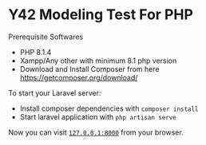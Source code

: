 # Y42 Modeling Test For PHP

Prerequisite Softwares
* PHP 8.1.4
* Xampp/Any other with minimum 8.1 php version
* Download and Install Composer from here https://getcomposer.org/download/

To start your Laravel server:
  * Install composer dependencies with `composer install`
  * Start laravel application with `php artisan serve`

Now you can visit [`127.0.0.1:8000`](http://127.0.0.1:8000/transform) from your browser.

